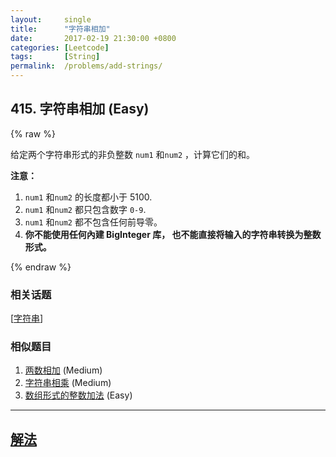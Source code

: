 ```yaml
---
layout:     single
title:      "字符串相加"
date:       2017-02-19 21:30:00 +0800
categories: [Leetcode]
tags:       [String]
permalink:  /problems/add-strings/
---
```


## 415. 字符串相加 (Easy)

{% raw %}

<p>给定两个字符串形式的非负整数&nbsp;<code>num1</code> 和<code>num2</code>&nbsp;，计算它们的和。</p>

<p><strong>注意：</strong></p>

<ol>
	<li><code>num1</code> 和<code>num2</code>&nbsp;的长度都小于 5100.</li>
	<li><code>num1</code> 和<code>num2</code> 都只包含数字&nbsp;<code>0-9</code>.</li>
	<li><code>num1</code> 和<code>num2</code> 都不包含任何前导零。</li>
	<li><strong>你不能使用任何內建 BigInteger 库，&nbsp;也不能直接将输入的字符串转换为整数形式。</strong></li>
</ol>

{% endraw %}

### 相关话题
  [[字符串](https://github.com/openset/leetcode/tree/master/tag/string/README.md)]

### 相似题目
  1. [两数相加](/problems/add-two-numbers) (Medium)
  1. [字符串相乘](/problems/multiply-strings) (Medium)
  1. [数组形式的整数加法](/problems/add-to-array-form-of-integer) (Easy)

---

## [解法](https://github.com/openset/leetcode/tree/master/problems/add-strings)
